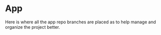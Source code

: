 # App

Here is where all the app repo branches are placed as to help manage and organize the project better. 

